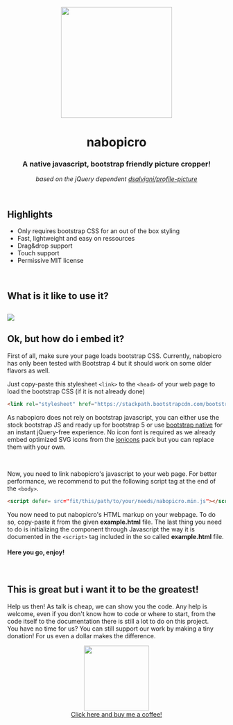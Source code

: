 <p align="center">
  <img width="256" height="256" src="https://raw.githubusercontent.com/TheCodeExorcist/nabopicro/master/logo.webp">
  <h1 align="center">nabopicro</h1>
  <h3 align="center">A native javascript, bootstrap friendly picture cropper!</h3>
  <p align="center"><i>based on the jQuery dependent <a href="https://github.com/dsalvagni/profile-picture">dsalvigni/profile-picture</a></i></p>
</p>
<br/>
<h2>Highlights</h2>
<ul>
  <li>Only requires bootstrap CSS for an out of the box styling</li>
  <li>Fast, lightweight and easy on ressources</li>
  <li>Drag&drop support</li>
  <li>Touch support</li>
  <li>Permissive MIT license</li>
</ul>
<br/>
<h2>What is it like to use it?<h2>
<img src="https://raw.githubusercontent.com/TheCodeExorcist/nabopicro/master/preview.webp">
<br/>
<h2>Ok, but how do i embed it?</h2>
<p>First of all, make sure your page loads bootstrap CSS. Currently, nabopicro has only been tested with Bootstrap 4 but it should work on some older flavors as well.</p>
<p>Just copy-paste this stylesheet <code>&lt;link&gt;</code> to the <code>&lt;head&gt;</code> of your web page to load the bootstrap CSS (if it is not already done)</p>

```html
<link rel="stylesheet" href="https://stackpath.bootstrapcdn.com/bootstrap/4.4.1/css/bootstrap.min.css" integrity="sha384-Vkoo8x4CGsO3+Hhxv8T/Q5PaXtkKtu6ug5TOeNV6gBiFeWPGFN9MuhOf23Q9Ifjh" crossorigin="anonymous">
```

<p>As nabopicro does not rely on bootstrap javascript, you can either use the stock bootstrap JS and ready up for bootstrap 5 or use <a href="https://github.com/thednp/bootstrap.native">bootstrap native</a> for an instant jQuery-free experience. No icon font is required as we already embed optimized SVG icons from the <a href="https://github.com/ionic-team/ionicons">ionicons</a> pack but you can replace them with your own.</p>
<br/>
<p>Now, you need to link nabopicro's javascript to your web page. For better performance, we recommend to put the following script tag at the end of the <code>&lt;body&gt;</code>.</p>

```html
<script defer= src="fit/this/path/to/your/needs/nabopicro.min.js"></script>
```

<p>You now need to put nabopicro's HTML markup on your webpage. To do so, copy-paste it from the given <b>example.html</b> file. The last thing you need to do is initializing the component through Javascript the way it is documented in the <code>&lt;script&gt;</code> tag included in the so called <b>example.html</b> file.</p>
<h4>Here you go, enjoy!</h4>
<br/>
<h2>This is great but i want it to be the greatest!</h2>
<p>Help us then! As talk is cheap, we can show you the code. Any help is welcome, even if you don't know how to code or where to start, from the code itself to the documentation there is still a lot to do on this project.<br/>You have no time for us? You can still support our work by making a tiny donation! For us even a dollar makes the difference.</p>
<p align="center">
<a href="https://ko-fi.com/thecodeexorcist"><img width="150" src="https://cdn.ko-fi.com/cdn/Kofi_Logo_Blue.svg"><br/>Click here and buy me a coffee!</a>
</p>
